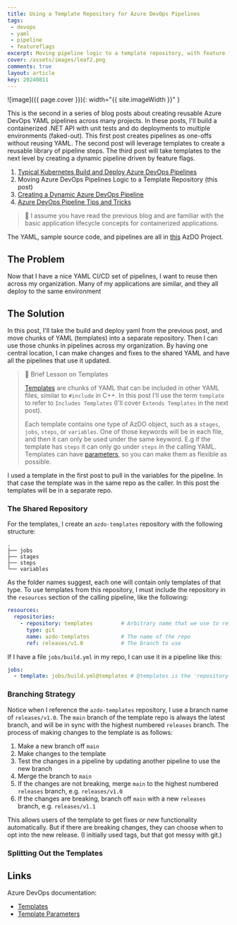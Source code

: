 ```yaml
---
title: Using a Template Repository for Azure DevOps Pipelines
tags:
 - devops
 - yaml
 - pipeline
 - featureflags
excerpt: Moving pipeline logic to a template repository, with feature flags
cover: /assets/images/leaf2.png
comments: true
layout: article
key: 20240811
---
```


![image]({{ page.cover }}){: width="{{ site.imageWidth }}" }

This is the second in a series of blog posts about creating reusable Azure DevOps YAML pipelines across many projects. In these posts, I'll build a containerized .NET API with unit tests and do deployments to multiple environments (faked-out). This first post creates pipelines as one-offs without reusing YAML. The second post will leverage templates to create a reusable library of pipeline steps. The third post will take templates to the next level by creating a dynamic pipeline driven by feature flags.

1. [Typical Kubernetes Build and Deploy Azure DevOps Pipelines](/2024/08/10/typical-pipeline.html)
1. Moving Azure DevOps Pipelines Logic to a Template Repository (this post)
1. [Creating a Dynamic Azure DevOps Pipeline](/2024/08/21/build-pipeline.html)
1. [Azure DevOps Pipeline Tips and Tricks](/2024/08/22/azdo-tat.html)

> 💁 I assume you have read the previous blog and are familiar with the basic application lifecycle concepts for containerized applications.

The YAML, sample source code, and pipelines are all in [this](https://dev.azure.com/MrSeekatar/SeekatarBlog/_git/TypicalPipeline) AzDO Project.

## The Problem

Now that I have a nice YAML CI/CD set of pipelines, I want to reuse then across my organization. Many of my applications are similar, and they all deploy to the same environment

## The Solution

In this post, I'll take the build and deploy yaml from the previous post, and move chunks of YAML (templates) into a separate repository. Then I can use those chunks in pipelines across my organization. By having one central location, I can make changes and fixes to the shared YAML and have all the pipelines that use it updated.

> 💁 Brief Lesson on Templates
>
> [Templates](https://learn.microsoft.com/en-us/azure/devops/pipelines/process/templates?view=azure-devops&pivots=templates-includes) are chunks of YAML that can be included in other YAML files, similar to `#include` in C++. In this post I'll use the term `template` to refer to `Includes Templates` (I'll cover `Extends Templates` in the next post).
>
> Each template contains one type of AzDO object, such as a `stages`, `jobs`, `steps`, or `variables`. One of those keywords will be in each file, and then it can only be used under the same keyword. E.g if the template has `steps` it can only go under `steps` in the calling YAML. Templates can have [parameters](https://learn.microsoft.com/en-us/azure/devops/pipelines/process/template-parameters?view=azure-devops), so you can make them as flexible as possible.
>

I used a template in the first post to pull in the variables for the pipeline. In that case the template was in the same repo as the caller. In this post the templates will be in a separate repo.

### The Shared Repository

For the templates, I create an `azdo-templates` repository with the following structure:

```plaintext
.
├── jobs
├── stages
├── steps
└── variables
```

As the folder names suggest, each one will contain only templates of that type. To use templates from this repository, I must include the repository in the `resources` section of the calling pipeline, like the following:

```yaml
resources:
  repositories:
    - repository: templates         # Arbitrary name that we use to reference this repo
      type: git
      name: azdo-templates          # The name of the repo
      ref: releases/v1.0            # The branch to use
```

If I have a file `jobs/build.yml` in my repo, I can use it in a pipeline like this:

```yaml
jobs:
  - template: jobs/build.yml@templates # @templates is the 'repository' name from above
```

### Branching Strategy

Notice when I reference the `azdo-templates` repository, I use a branch name of `releases/v1.0`. The `main` branch of the template repo is always the latest branch, and will be in sync with the highest numbered `releases` branch. The process of making changes to the template is as follows:

1. Make a new branch off `main`
1. Make changes to the template
1. Test the changes in a pipeline by updating another pipeline to use the new branch
1. Merge the branch to `main`
1. If the changes are not breaking, merge `main` to the highest numbered `releases` branch, e.g. `releases/v1.0`
1. If the changes are breaking, branch off `main` with a new `releases` branch, e.g. `releases/v1.1`

This allows users of the template to get fixes or new functionality automatically. But if there are breaking changes, they can choose when to opt into the new release. (I initially used tags, but that got messy with git.)

### Splitting Out the Templates



## Links

Azure DevOps documentation:

- [Templates](https://learn.microsoft.com/en-us/azure/devops/pipelines/process/templates?view=azure-devops&pivots=templates-includes)
- [Template Parameters](https://learn.microsoft.com/en-us/azure/devops/pipelines/process/template-parameters?view=azure-devops)
